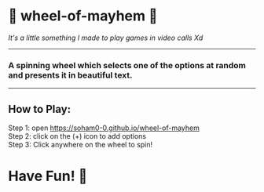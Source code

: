 # 🎰 wheel-of-mayhem 🎰
*It's a little something I made to play games in video calls Xd*
***
### A spinning wheel which selects one of the options at random and presents it in beautiful text.
---
## How to Play:

Step 1: open https://soham0-0.github.io/wheel-of-mayhem</br>
Step 2: click on the (+) icon to add options</br>
Step 3: Click anywhere on the wheel to spin!


# Have Fun! 🤪
